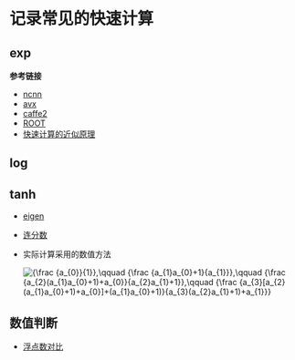 # 记录常见的快速计算





## exp



**参考链接**

- [ncnn](https://github.com/Tencent/ncnn/blob/master/src/layer/arm/neon_mathfun.h)
- [avx](https://github.com/to-miz/sse_mathfun_extension)
- [caffe2](https://caffe2.ai/doxygen-c/html/avx__mathfun_8h_source.html)
- [ROOT](https://root.cern.ch/doc/v606/exp_8h_source.html)
- [快速计算的近似原理](https://www.zhihu.com/question/51026869/answer/123794632)

## log





## tanh

- [eigen](http://docs.ros.org/en/melodic/api/co_scan/html/MathFunctionsImpl_8h_source.html)

- [连分数](https://math.stackexchange.com/questions/107292/rapid-approximation-of-tanhx)

- 实际计算采用的数值方法

  ![{\frac  {a_{0}}{1}},\qquad {\frac  {a_{1}a_{0}+1}{a_{1}}},\qquad {\frac  {a_{2}(a_{1}a_{0}+1)+a_{0}}{a_{2}a_{1}+1}},\qquad {\frac  {a_{3}[a_{2}(a_{1}a_{0}+1)+a_{0}]+(a_{1}a_{0}+1)}{a_{3}(a_{2}a_{1}+1)+a_{1}}}](https://wikimedia.org/api/rest_v1/media/math/render/svg/8eb5374116544ecd01213276fd215d259c86989f)


## 数值判断

- [浮点数对比](https://bot-man-jl.github.io/articles/?post=2020/Comparing-Floating-Point-Numbers)

